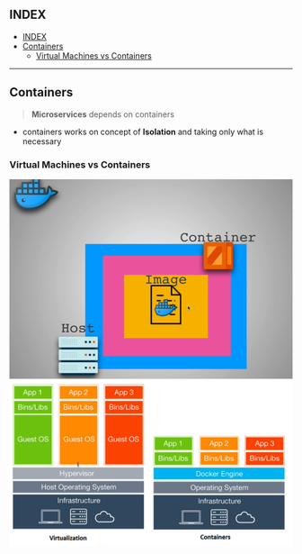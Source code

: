 ## INDEX

- [INDEX](#index)
- [Containers](#containers)
  - [Virtual Machines vs Containers](#virtual-machines-vs-containers)

---

## Containers

> **Microservices** depends on containers

- containers works on concept of **Isolation** and taking only what is necessary

### Virtual Machines vs Containers

![container](./img/container2.PNG)
![container](./img/containers.PNG)
